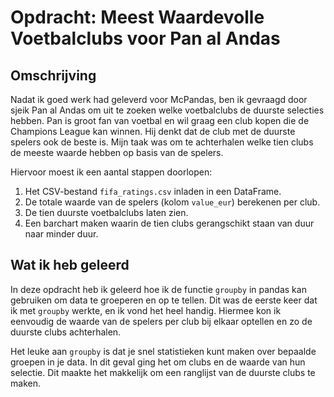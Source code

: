 # Opdracht: Meest Waardevolle Voetbalclubs voor Pan al Andas

## Omschrijving
Nadat ik goed werk had geleverd voor McPandas, ben ik gevraagd door sjeik Pan al Andas om uit te zoeken welke voetbalclubs de duurste selecties hebben. Pan is groot fan van voetbal en wil graag een club kopen die de Champions League kan winnen. Hij denkt dat de club met de duurste spelers ook de beste is. Mijn taak was om te achterhalen welke tien clubs de meeste waarde hebben op basis van de spelers.

Hiervoor moest ik een aantal stappen doorlopen:
1. Het CSV-bestand `fifa_ratings.csv` inladen in een DataFrame.
2. De totale waarde van de spelers (kolom `value_eur`) berekenen per club.
3. De tien duurste voetbalclubs laten zien.
4. Een barchart maken waarin de tien clubs gerangschikt staan van duur naar minder duur.

## Wat ik heb geleerd
In deze opdracht heb ik geleerd hoe ik de functie `groupby` in pandas kan gebruiken om data te groeperen en op te tellen. Dit was de eerste keer dat ik met `groupby` werkte, en ik vond het heel handig. Hiermee kon ik eenvoudig de waarde van de spelers per club bij elkaar optellen en zo de duurste clubs achterhalen.

Het leuke aan `groupby` is dat je snel statistieken kunt maken over bepaalde groepen in je data. In dit geval ging het om clubs en de waarde van hun selectie. Dit maakte het makkelijk om een ranglijst van de duurste clubs te maken.

